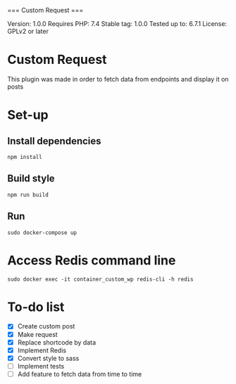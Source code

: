 === Custom Request ===

Version: 1.0.0
Requires PHP: 7.4
Stable tag: 1.0.0
Tested up to: 6.7.1
License: GPLv2 or later

# Custom Request
This plugin was made in order to fetch data from endpoints and display it on posts

# Set-up
## Install dependencies
`npm install`

## Build style
`npm run build`

## Run
`sudo docker-compose up`

# Access Redis command line
`sudo docker exec -it container_custom_wp redis-cli -h redis`

# To-do list
- [x] Create custom post
- [x] Make request
- [x] Replace shortcode by data
- [x] Implement Redis
- [x] Convert style to sass
- [ ] Implement tests
- [ ] Add feature to fetch data from time to time